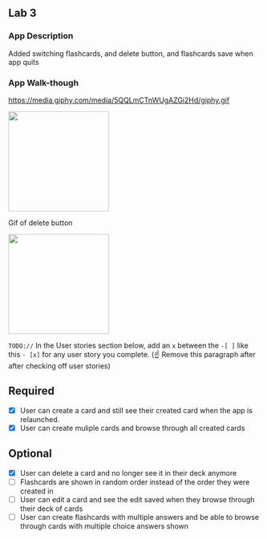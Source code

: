 ## Lab 3

### App Description
Added switching flashcards, and delete button, and flashcards save when app quits

### App Walk-though
https://media.giphy.com/media/5QQLmCTnWUgAZGi2Hd/giphy.gif

<img src="https://media.giphy.com/media/5QQLmCTnWUgAZGi2Hd/giphy.gif" width=200><br>

Gif of delete button

<img src="https://media.giphy.com/media/tSzZndkOoJ4EvJt3gN/giphy.gif" width=200><br>

`TODO://` In the User stories section below, add an `x` between the `-[ ]` like this `- [x]` for any user story you complete. (☝️ Remove this paragraph after after checking off user stories)

## Required
- [x] User can create a card and still see their created card when the app is relaunched.
- [x] User can create muliple cards and browse through all created cards

## Optional
- [x] User can delete a card and no longer see it in their deck anymore
- [ ] Flashcards are shown in random order instead of the order they were created in
- [ ] User can edit a card and see the edit saved when they browse through their deck of cards
- [ ] User can create flashcards with multiple answers and be able to browse through cards with multiple choice answers shown
